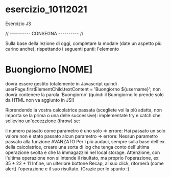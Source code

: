 # esercizio_10112021
Esercizio JS

// ---------- CONSEGNA ---------- //

Sulla base della lezione di oggi, completare la modale (date un aspetto più carino anche), rispettando i seguenti punti: l'elemento <h1>Buongiorno [NOME]</h1> dovrà essere gestito totalemente in Javascript quindi userPage.firstElementChild.textContent = 'Buongiorno ${username}'; non dovrà contenere la parola 'Buongiorno' (quindi il Buongiorno lo prende solo da HTML non va aggiunto in JS!)

Riprendendo la vostra calcolatrice passata (scegliete voi la più adatta, non importa se la prima o una delle successive): implementate try e catch che sollevino un'eccezzione (throw) se:

il numero passato come parametro è uno solo => errore: Hai passato un solo valore
non è stato passato alcun parametro => errore: Nessun parametro passato alla funzione
AVANZATO
Per i più audaci, sempre sulla base dell'ex. della calcolatrice, creare una sorta di log che tenga conto dell'ultima operazione svolta e che la immagazzini nel local storage. Attenzione, con l'ultima operazione non si intende il risultato, ma proprio l'operazione, ex: 35 + 22 + 11 Infine, un ulteriore bottone Recap, al suo click, ritornerà (come alert) l'operazione e il suo risultato. (Grazie per lo spunto :)